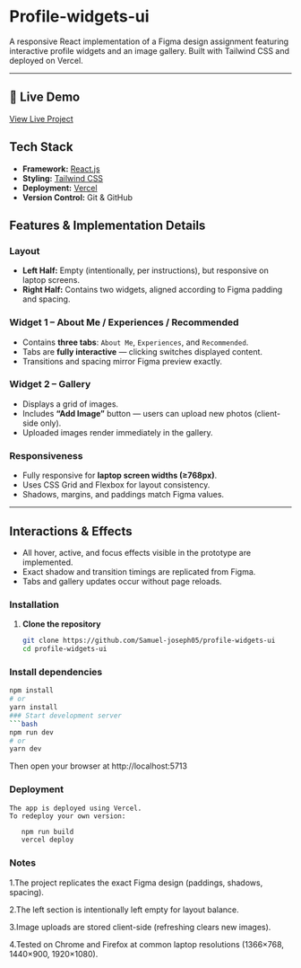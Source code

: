 # Profile-widgets-ui

A responsive React implementation of a Figma design assignment featuring interactive profile widgets and an image gallery. Built with Tailwind CSS and deployed on Vercel.


---
## 🔗 Live Demo
[View Live Project](https://profile-widgets-ui.vercel.app/)


## Tech Stack
- **Framework:** [React.js](https://Reactjs.org/) 
- **Styling:** [Tailwind CSS](https://tailwindcss.com/)
- **Deployment:** [Vercel](https://vercel.com/)
- **Version Control:** Git & GitHub

##  Features & Implementation Details
### Layout
- **Left Half:** Empty (intentionally, per instructions), but responsive on laptop screens.
- **Right Half:** Contains two widgets, aligned according to Figma padding and spacing.

### Widget 1 – About Me / Experiences / Recommended
- Contains **three tabs**: `About Me`, `Experiences`, and `Recommended`.
- Tabs are **fully interactive** — clicking switches displayed content.
- Transitions and spacing mirror Figma preview exactly.

### Widget 2 – Gallery
- Displays a grid of images.
- Includes **“Add Image”** button — users can upload new photos (client-side only).
- Uploaded images render immediately in the gallery.

### Responsiveness
- Fully responsive for **laptop screen widths (≥768px)**.
- Uses CSS Grid and Flexbox for layout consistency.
- Shadows, margins, and paddings match Figma values.

---

## Interactions & Effects
- All hover, active, and focus effects visible in the prototype are implemented.
- Exact shadow and transition timings are replicated from Figma.
- Tabs and gallery updates occur without page reloads.

 ### Installation
1. **Clone the repository**  
   ```bash
   git clone https://github.com/Samuel-joseph05/profile-widgets-ui
   cd profile-widgets-ui
### Install dependencies
 ```bash
npm install
# or
yarn install
### Start development server
 ```bash
npm run dev
# or
yarn dev
```

Then open your browser at http://localhost:5713   

### Deployment
    The app is deployed using Vercel.
    To redeploy your own version:
 ```bash
    npm run build
    vercel deploy
```

### Notes
 1.The project replicates the exact Figma design (paddings, shadows, spacing).

2.The left section is intentionally left empty for layout balance.

3.Image uploads are stored client-side (refreshing clears new images).

4.Tested on Chrome and Firefox at common laptop resolutions (1366×768, 1440×900, 1920×1080).